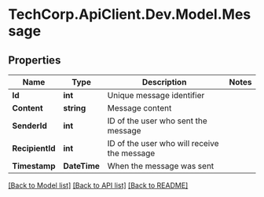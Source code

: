 # TechCorp.ApiClient.Dev.Model.Message

## Properties

Name | Type | Description | Notes
------------ | ------------- | ------------- | -------------
**Id** | **int** | Unique message identifier | 
**Content** | **string** | Message content | 
**SenderId** | **int** | ID of the user who sent the message | 
**RecipientId** | **int** | ID of the user who will receive the message | 
**Timestamp** | **DateTime** | When the message was sent | 

[[Back to Model list]](../../README.md#documentation-for-models) [[Back to API list]](../../README.md#documentation-for-api-endpoints) [[Back to README]](../../README.md)

